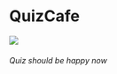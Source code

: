 # QuizCafe
![](https://cdn.gukjenews.com/news/photo/202207/2517619_2517781_5838.jpg)

###### Quiz should be happy now 
